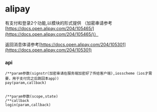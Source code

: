 # alipay

有支付和登录2个功能,以模块的形式提供  （加密串请参考[https://docs.open.alipay.com/204/105465/](https://docs.open.alipay.com/204/105465/)）

返回消息体请参考[https://docs.open.alipay.com/204/105301](https://docs.open.alipay.com/204/105301)

### api

```
/**param参数(signstr(加密串请在服务端加密好了传给客户端),iosscheme（ios才需要，用于支付完之后跳回本app）)
pay(param,callback)


/**param参数(scope,state)
/**callback
login(param,callback)
```




